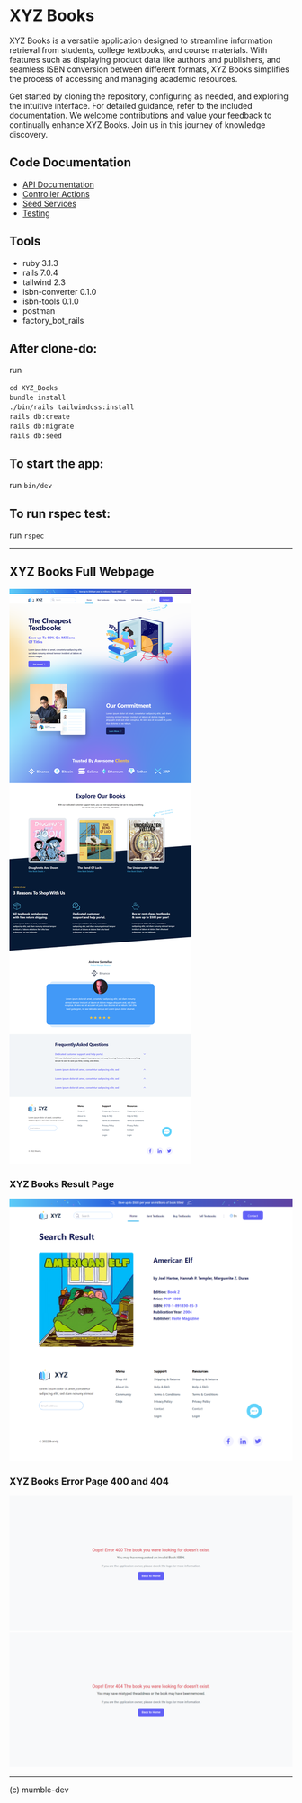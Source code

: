 # XYZ Books

XYZ Books is a versatile application designed to streamline information retrieval from students, college textbooks, and course materials. With features such as displaying product data like authors and publishers, and seamless ISBN conversion between different formats, XYZ Books simplifies the process of accessing and managing academic resources.

Get started by cloning the repository, configuring as needed, and exploring the intuitive interface. For detailed guidance, refer to the included documentation. We welcome contributions and value your feedback to continually enhance XYZ Books. Join us in this journey of knowledge discovery.

## Code Documentation

- [API Documentation](https://documenter.getpostman.com/view/15112734/2sA35MyJi7) <br>
- [Controller Actions](documentations/code-documentation.md) <br>
- [Seed Services](documentations/seeds-documentation.md)
- [Testing](documentations/testing.md)

## Tools

- ruby 3.1.3
- rails 7.0.4
- tailwind 2.3
- isbn-converter 0.1.0
- isbn-tools 0.1.0
- postman
- factory_bot_rails

## After clone-do:

run

`cd XYZ_Books` <br>
`bundle install` <br>
`./bin/rails tailwindcss:install` <br>
`rails db:create` <br>
`rails db:migrate` <br>
`rails db:seed` <br>

## To start the app:

run
`bin/dev`

## To run rspec test:

run
`rspec`

---

## XYZ Books Full Webpage

![XYZ-Books Web Page](documentations/xyz-books-wepage.png)

### XYZ Books Result Page

![XYZ-Books Result Page](documentations/result-page.png)

### XYZ Books Error Page 400 and 404

![XYZ-Books Error 400 Page](documentations/error-400-page.png)
![XYZ-Books Error 404 Page](documentations/error-404-page.png)

---

(c) mumble-dev
